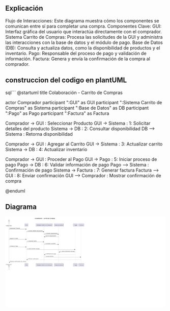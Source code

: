 ## Explicación
Flujo de Interacciones: Este diagrama muestra cómo los componentes se comunican entre sí para completar una compra.
Componentes Clave:
GUI: Interfaz gráfica del usuario que interactúa directamente con el comprador.
Sistema Carrito de Compras: Procesa las solicitudes de la GUI y administra las interacciones con la base de datos y el módulo de pago.
Base de Datos (DB): Consulta y actualiza datos, como la disponibilidad de productos y el inventario.
Pago: Responsable del proceso de pago y validación de información.
Factura: Genera y envía la confirmación de la compra al comprador.


## construccion del codigo en plantUML

sql´´´
@startuml
title Colaboración - Carrito de Compras

actor Comprador
participant ":GUI" as GUI
participant ":Sistema Carrito de Compras" as Sistema
participant ":Base de Datos" as DB
participant ":Pago" as Pago
participant ":Factura" as Factura

Comprador -> GUI : Seleccionar Producto
GUI -> Sistema : 1: Solicitar detalles del producto
Sistema -> DB : 2: Consultar disponibilidad
DB --> Sistema : Retorna disponibilidad

Comprador -> GUI : Agregar al Carrito
GUI -> Sistema : 3: Actualizar carrito
Sistema -> DB : 4: Actualizar inventario

Comprador -> GUI : Proceder al Pago
GUI -> Pago : 5: Iniciar proceso de pago
Pago -> DB : 6: Validar información de pago
Pago --> Sistema : Confirmación de pago
Sistema -> Factura : 7: Generar factura
Factura --> GUI : 8: Enviar confirmación
GUI --> Comprador : Mostrar confirmación de compra

@enduml


## Diagrama 
![diagrama](/diagrama_comportamental/diagrama_de_colaboracion/diagrama.png)